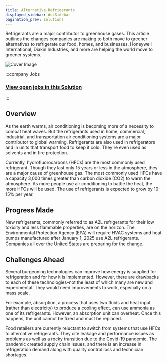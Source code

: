 ```yaml
---
title: Alternative Refrigerants
displayed_sidebar: docSidebar
pagination_prev: solutions
---
```


Refrigerants are a major contributor to greenhouse gases. This article outlines the changes companies are making to both move to greener alternatives to refrigerate our food, homes, and businesses. Honeywell International, Diakin Industries, and more are helping the world move to greener systems.

![Cover Image](../static/img/co2-refrigeration.jpg)

:::company Jobs
### [View open jobs in this Solution](https://climatebase.org/jobs?l=&q=&drawdown_solutions=Alternative+Refrigerants)
:::

## Overview

As the earth warms, air conditioning is becoming more of a necessity to combat heat waves. But the refrigerants used in home, commercial, industrial, and transportation air conditioning systems are a major contributor to global warming. Refrigerants are also used in refrigerators and in units that transport food to keep it cold. They're even used as solvents and in fire protection. 

Currently, hydrofluorocarbons (HFCs) are the most commonly used refrigerant. Though they last only 15 years or less in the atmosphere, they are a major cause of greenhouse gas. The most commonly used HFCs have a capacity 3,000 times greater than carbon dioxide (CO2) to warm the atmosphere. As more people use air conditioning to battle the heat, the more HFCs will be used. The use of refrigerants is expected to grow by 10-15% per year. 

## Progress Made

New refrigerants, commonly referred to as A2L refrigerants for their low toxicity and less flammable properties, are on the horizon. The Environmental Protection Agency (EPA) will require HVAC systems and heat pumps manufactured after January 1, 2025 use A2L refrigerants. Companies all over the United States are preparing for the change.

## Challenges Ahead

Several burgeoning technologies can improve how energy is supplied for refrigeration and for how it is implemented. However, there are drawbacks to each of these technologies–not the least of which many are new and experimental. They would need improvements to work, especially on a mass scale. 

For example, absorption, a process that uses two fluids and heat input (rather than electricity) to produce a cooling effect, can use ammonia as one of its refrigerants. However, an absorption unit can overheat. Once this happens, the unit cannot be fixed and must be replaced. 

Food retailers are currently reluctant to switch from systems that use HFCs to alternative refrigerants. They cite leakage and performance issues as problems as well as a rocky transition due to the Covid-19 pandemic. The pandemic created supply chain issues, and there is an increase in refrigeration demand along with quality control loss and technician shortages.
